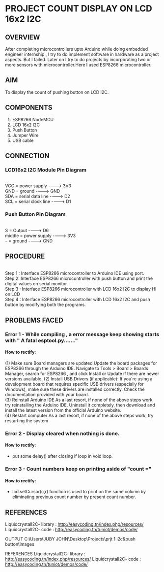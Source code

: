 # PROJECT COUNT DISPLAY ON LCD 16x2 I2C


## OVERVIEW
After completing microcontrollers upto Arduino while doing embedded engineer internship , I try to do implement software in hardware as a project aspects. But I failed. Later on I try to do  projects by incorporating two or more sensors with microcontroller.Here I used ESP8266 microcontroller.


## AIM
To display the count of pushing button on LCD I2C.


## COMPONENTS
1.	ESP8266 NodeMCU
2.	LCD 16x2 I2C
3.	Push Button
4.	Jumper Wire
5.	USB cable


## CONNECTION

### LCD16x2 I2C Module Pin Diagram
 
<br> VCC = power supply ---->  3V3
<br> GND = ground          ---->  GND
<br> SDA = serial data line   ---->  D2
<br> SCL = serial clock line   ---->  D1

### Push Button Pin Diagram

 
<br> S = Output     ---->  D6
<br> middle  = power supply  ---->  3V3
<br> –  = ground          ---->  GND


## PROCEDURE

<br> Step 1 : Interface ESP8266 microcontroller to Arduino IDE using port.
<br> Step 2: Interface ESP8266 microcontroller with push button and print the digital values on serial monitor.
<br> Step 3 : Interface ESP8266 microcontroller with LCD 16x2 I2C to display HI on LCD
<br> Step 4 : Interface ESP8266 microcontroller with LCD 16x2 I2C and push button by modifying both the programs.


## PROBLEMS FACED

### Error 1 -   While compiling , a error message keep showing starts with " A fatal esptool.py......." 
#### How to rectify:
(1) Make sure Board managers are  updated 
Update the board packages for ESP8266 through the Arduino IDE. Navigate to Tools > Board > Boards Manager, search for ESP8266 , and click Install or Update if there are newer versions available.
(2)  Install USB Drivers (if applicable):
If you're using a development board that requires specific USB drivers (especially for Windows), make sure these drivers are installed correctly. Check the documentation provided with your board.  
(3)  Reinstall Arduino IDE
As a last resort, if none of the above steps work, try reinstalling the Arduino IDE. Uninstall it completely, then download and install the latest version from the official Arduino website.       
(4)  Restart computer
As a last resort, if none of the above steps work, try restarting the 
system
### Error 2 -   Display cleared when nothing is done.
#### How to rectify:
- put some delay() after closing if loop in void loop.
### Error 3 -   Count numbers  keep on printing aside of "count ="
#### How to rectify:
- lcd.setCursor(c,r) function is used to print on the same column by eliminating previous count number by present count number.


## REFERENCES

LiquidcrystalI2C- library : http://easycoding.tn/index.php/resources/
LiquidcrystalI2C- code : http://easycoding.tn/tuniot/demos/code/














 
OUTPUT
C:\Users\JUBY JOHN\Desktop\Projects\prjt 1 i2c&push button\images

REFERENCES
LiquidcrystalI2C- library : http://easycoding.tn/index.php/resources/
LiquidcrystalI2C- code : http://easycoding.tn/tuniot/demos/code/
